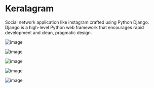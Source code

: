 # Keralagram

Social network application like instagram crafted using Python Django.
Django is a high-level Python web framework that encourages rapid development and clean, pragmatic design.

![image](https://github.com/krishnasankarkk/django-keralagram/blob/master/screenshots/Screenshot%20(925).png)

![image](https://github.com/krishnasankarkk/django-keralagram/blob/master/screenshots/Screenshot%20(926).png)

![image](https://github.com/krishnasankarkk/django-keralagram/blob/master/screenshots/Screenshot%20(923).png)

![image](https://github.com/krishnasankarkk/django-keralagram/blob/master/screenshots/Screenshot%20(922).png)

![image](https://github.com/krishnasankarkk/django-keralagram/blob/master/screenshots/Screenshot%20(924).png)
